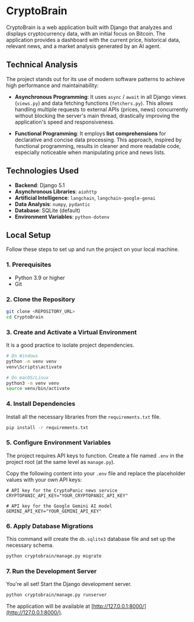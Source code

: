# CryptoBrain

CryptoBrain is a web application built with Django that analyzes and displays cryptocurrency data, with an initial focus on Bitcoin. The application provides a dashboard with the current price, historical data, relevant news, and a market analysis generated by an AI agent.

## Technical Analysis

The project stands out for its use of modern software patterns to achieve high performance and maintainability:

-   **Asynchronous Programming**: It uses `async` / `await` in all Django views (`views.py`) and data fetching functions (`fetchers.py`). This allows handling multiple requests to external APIs (prices, news) concurrently without blocking the server's main thread, drastically improving the application's speed and responsiveness.

-   **Functional Programming**: It employs **list comprehensions** for declarative and concise data processing. This approach, inspired by functional programming, results in cleaner and more readable code, especially noticeable when manipulating price and news lists.

## Technologies Used

-   **Backend**: Django 5.1
-   **Asynchronous Libraries**: `aiohttp`
-   **Artificial Intelligence**: `langchain`, `langchain-google-genai`
-   **Data Analysis**: `numpy`, `pydantic`
-   **Database**: SQLite (default)
-   **Environment Variables**: `python-dotenv`

## Local Setup

Follow these steps to set up and run the project on your local machine.

### 1. Prerequisites

-   Python 3.9 or higher
-   Git

### 2. Clone the Repository

```bash
git clone <REPOSITORY_URL>
cd CryptoBrain
```

### 3. Create and Activate a Virtual Environment

It is a good practice to isolate project dependencies.

```bash
# On Windows
python -m venv venv
venv\Scripts\activate

# On macOS/Linux
python3 -m venv venv
source venv/bin/activate
```

### 4. Install Dependencies

Install all the necessary libraries from the `requirements.txt` file.

```bash
pip install -r requirements.txt
```

### 5. Configure Environment Variables

The project requires API keys to function. Create a file named `.env` in the project root (at the same level as `manage.py`).

Copy the following content into your `.env` file and replace the placeholder values with your own API keys:

```
# API key for the CryptoPanic news service
CRYPTOPANIC_API_KEY="YOUR_CRYPTOPANIC_API_KEY"

# API key for the Google Gemini AI model
GEMINI_API_KEY="YOUR_GEMINI_API_KEY"
```

### 6. Apply Database Migrations

This command will create the `db.sqlite3` database file and set up the necessary schema.

```bash
python cryptobrain/manage.py migrate
```

### 7. Run the Development Server

You're all set! Start the Django development server.

```bash
python cryptobrain/manage.py runserver
```

The application will be available at [http://127.0.0.1:8000/](http://127.0.0.1:8000/).